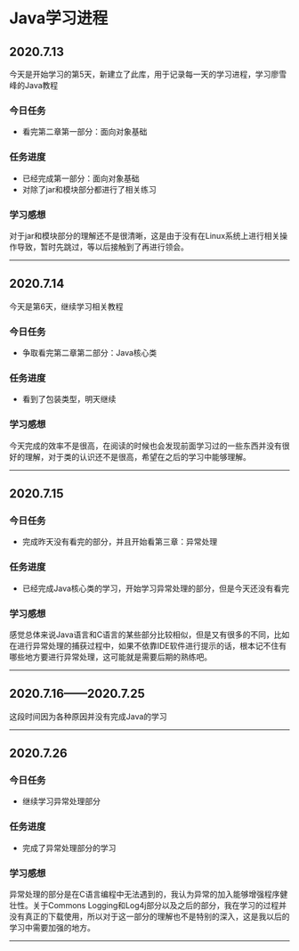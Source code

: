 # Java学习进程
## 2020.7.13
今天是开始学习的第5天，新建立了此库，用于记录每一天的学习进程，学习廖雪峰的Java教程
### 今日任务
* 看完第二章第一部分：面向对象基础
### 任务进度
* 已经完成第一部分：面向对象基础
* 对除了jar和模块部分都进行了相关练习
### 学习感想
对于jar和模块部分的理解还不是很清晰，这是由于没有在Linux系统上进行相关操作导致，暂时先跳过，等以后接触到了再进行领会。
***



## 2020.7.14
今天是第6天，继续学习相关教程
### 今日任务
* 争取看完第二章第二部分：Java核心类
### 任务进度
* 看到了包装类型，明天继续
### 学习感想
今天完成的效率不是很高，在阅读的时候也会发现前面学习过的一些东西并没有很好的理解，对于类的认识还不是很高，希望在之后的学习中能够理解。
***


## 2020.7.15
### 今日任务
* 完成昨天没有看完的部分，并且开始看第三章：异常处理
### 任务进度
* 已经完成Java核心类的学习，开始学习异常处理的部分，但是今天还没有看完
### 学习感想
感觉总体来说Java语言和C语言的某些部分比较相似，但是又有很多的不同，比如在进行异常处理的捕获过程中，如果不依靠IDE软件进行提示的话，根本记不住有哪些地方要进行异常处理，这可能就是需要后期的熟练吧。
***


## 2020.7.16——2020.7.25
这段时间因为各种原因并没有完成Java的学习
***


## 2020.7.26
### 今日任务
* 继续学习异常处理部分
### 任务进度
* 完成了异常处理部分的学习
### 学习感想
异常处理的部分是在C语言编程中无法遇到的，我认为异常的加入能够增强程序健壮性。关于Commons Logging和Log4j部分以及之后的部分，我在学习的过程并没有真正的下载使用，所以对于这一部分的理解也不是特别的深入，这是我以后的学习中需要加强的地方。
***


